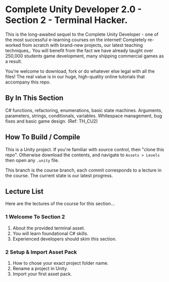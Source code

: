 # Complete Unity Developer 2.0 - Section 2 - Terminal Hacker.

This is the long-awaited sequel to the Complete Unity Developer - one of the most successful e-learning courses on the internet! Completely re-worked from scratch with brand-new projects, our latest teaching techniques,. You will benefit from the fact we have already taught over 250,000 students game development, many shipping commercial games as a result.

You're welcome to download, fork or do whatever else legal with all the files! The real value is in our huge, high-quality online tutorials that accompany this repo.

## By In This Section
C# functions, refactoring, enumerations, basic state machines. Arguments, parameters, strings, conditionals, variables. Whitespace management, bug fixes and basic game design. (Ref: TH_CU2)

## How To Build / Compile
This is a Unity project. If you're familiar with source control, then "clone this repo". Otherwise download the contents, and navigate to `Assets > Levels` then open any `.unity` file.

This branch is the course branch, each commit corresponds to a lecture in the course. The current state is our latest progress.

## Lecture List
Here are the lectures of the course for this section...

### 1 Welcome To Section 2
1. About the provided terminal asset.
2. You will learn foundational C# skills.
3. Experienced developers should skim this section.

### 2 Setup & Import Asset Pack
1. How to chose your exact project folder name.
2. Rename a project in Unity.
3. Import your first asset pack.
